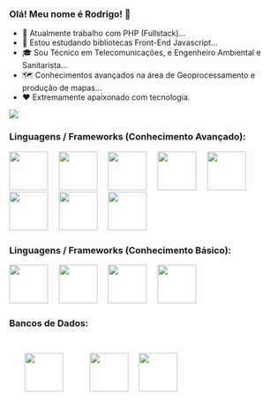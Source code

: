 ### Olá! Meu nome é Rodrigo! 👋

- 🔭 Atualmente trabalho com PHP (Fullstack)...
- 🌱 Estou estudando bibliotecas Front-End Javascript...
- 🎓 Sou Técnico em Telecomunicações, e Engenheiro Ambiental e Sanitarista...
- 🗺️ Conhecimentos avançados na área de Geoprocessamento e produção de mapas...
- ❤️ Extremamente apaixonado com tecnologia.

<div>
    <img src="https://github-readme-stats.vercel.app/api?username=rodrigodev1990&show_icons=true&theme=github_dark">
    <BR/>
</div>


### Linguagens / Frameworks (Conhecimento Avançado):
<div>
  <img style="height:70px;" src='https://cdn.jsdelivr.net/gh/devicons/devicon/icons/php/php-plain.svg'>
  &nbsp;&nbsp;&nbsp;
  <img style="height:70px;" src="https://cdn.jsdelivr.net/gh/devicons/devicon/icons/laravel/laravel-plain.svg" />
  &nbsp;&nbsp;&nbsp;
  <img style="height:70px;" src="https://cdn.jsdelivr.net/gh/devicons/devicon/icons/android/android-plain-wordmark.svg" />
  &nbsp;&nbsp;&nbsp;
  <img style="height:70px;" src="https://cdn.jsdelivr.net/gh/devicons/devicon/icons/html5/html5-plain-wordmark.svg" />
  &nbsp;&nbsp;&nbsp;
  <img style="height:70px;" src="https://cdn.jsdelivr.net/gh/devicons/devicon/icons/css3/css3-plain-wordmark.svg" />
  &nbsp;&nbsp;&nbsp;
  <img style="height:70px;" src="https://cdn.jsdelivr.net/gh/devicons/devicon/icons/bootstrap/bootstrap-plain-wordmark.svg" />
  &nbsp;&nbsp;&nbsp;
  <img style="height:70px;" src="https://cdn.jsdelivr.net/gh/devicons/devicon/icons/javascript/javascript-plain.svg" />
  &nbsp;&nbsp;&nbsp;
  <img style="height:70px;" src="https://cdn.jsdelivr.net/gh/devicons/devicon/icons/docker/docker-plain-wordmark.svg" />
  &nbsp;&nbsp;&nbsp;
</div>

### Linguagens / Frameworks (Conhecimento Básico):
<div>
  <img style="height:70px;" src="https://cdn.jsdelivr.net/gh/devicons/devicon/icons/rails/rails-plain-wordmark.svg" />
  &nbsp;&nbsp;&nbsp;
  <img style="height:70px;" src="https://cdn.jsdelivr.net/gh/devicons/devicon/icons/ionic/ionic-original-wordmark.svg" />
  &nbsp;&nbsp;&nbsp;
  <img style="height:70px;" src="https://cdn.jsdelivr.net/gh/devicons/devicon/icons/python/python-plain-wordmark.svg" />
  &nbsp;&nbsp;&nbsp;
  <img style="height:70px;" src="https://cdn.jsdelivr.net/gh/devicons/devicon/icons/java/java-plain-wordmark.svg" />
  &nbsp;&nbsp;&nbsp;
</div>

### Bancos de Dados:
<div>
  <img style="height:70px;margin:2em;" src="https://cdn.jsdelivr.net/gh/devicons/devicon/icons/mysql/mysql-plain-wordmark.svg" />
  &nbsp;&nbsp;&nbsp;
  <img style="height:70px;" src="https://cdn.jsdelivr.net/gh/devicons/devicon/icons/postgresql/postgresql-plain-wordmark.svg" />
  &nbsp;&nbsp;&nbsp;
  <img style="height:70px;" src="https://cdn.jsdelivr.net/gh/devicons/devicon/icons/redis/redis-plain-wordmark.svg" />
  &nbsp;&nbsp;&nbsp;
</div>
